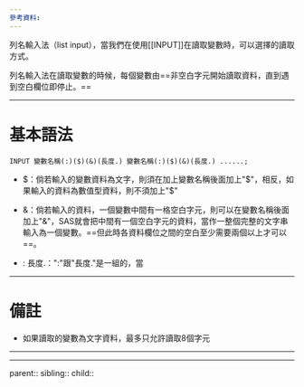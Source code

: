 ```yaml
---
參考資料:
---
```

列名輸入法（list input），當我們在使用[[INPUT]]在讀取變數時，可以選擇的讀取方式。

列名輸入法在讀取變數的時候，每個變數由==非空白字元開始讀取資料，直到遇到空白欄位即停止。==
- - -
# 基本語法
```SAS
INPUT 變數名稱(:)($)(&)(長度.) 變數名稱(:)($)(&)(長度.) ......;
```

- $：倘若輸入的變數資料為文字，則須在加上變數名稱後面加上"\$"，相反，如果輸入的資料為數值型資料，則不須加上"\$"

- &：倘若輸入的資料，一個變數中間有一格空白字元，則可以在變數名稱後面加上"&"，SAS就會把中間有一個空白字元的資料，當作一整個完整的文字串輸入為一個變數。==但此時各資料欄位之間的空白至少需要兩個以上才可以==。

- : 長度.：":"跟"長度."是一組的，當
- - -
# 備註
- 如果讀取的變數為文字資料，最多只允許讀取8個字元
- - -

- - -
parent::
sibling::
child::